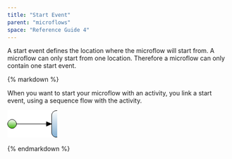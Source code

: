 ```yaml
---
title: "Start Event"
parent: "microflows"
space: "Reference Guide 4"
---
```

A start event defines the location where the microflow will start from. A microflow can only start from one location. Therefore a microflow can only contain one start event.

<div class="alert alert-info">{% markdown %}

When you want to start your microflow with an activity, you link a start event, using a sequence flow with the activity.

![](attachments/819203/917944.png)

{% endmarkdown %}</div>
